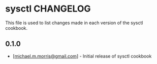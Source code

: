 sysctl CHANGELOG
=====================

This file is used to list changes made in each version of the sysctl cookbook.

0.1.0
-----
- [michael.m.morris@gmail.com] - Initial release of sysctl cookbook

